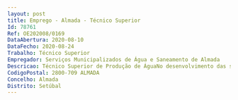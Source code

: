 ```yaml
--- 
layout: post
title: Emprego - Almada - Técnico Superior
Id: 78761
Ref: OE202008/0169
DataAbertura: 2020-08-10
DataFecho: 2020-08-24
Trabalho: Técnico Superior
Empregador: Serviços Municipalizados de Água e Saneamento de Almada
Descricao: Técnico Superior de Produção de ÁguaNo desenvolvimento das suas funções deverá elaborar autonomamente ou em grupo pareceres e projetos de graus de complexidade diversa, assim como a execução de atividades de apoio geral ou especializado nas áreas de atuação comuns, instrumentais e operativas dos órgãos e serviços.As funções serão desenvolvidas com elevado grau de responsabilidade e autonomia técnica, ainda que com enquadramento superior qualificado. Deverá representar o órgão ou serviço em questões relacionadas com a especialidade e atividade desenvolvida, assim como, definir opções de caráter técnico num enquadramento de orientações e diretivas superiores.Deverá estar igualmente capacitado para a realização de estudos e investigação, conceção e aplicação de métodos e processos, enquadrados em conhecimentos profissionais inerentes à licenciatura e inseridos nos seguintes domínios  elaboração de informação e pareceres de carácter técnico sobre processos, conceção e realização de projetos de deteção de desperdício a nível da produção e abastecimento de água e afluências indevidas  conceção e realização de planos de trabalho e especificações  Preparação dos elementos necessários para lançamento de empreitadas, nomeadamente elaboração do programa de concurso e caderno de encargos Projetar sistemas de planeamento, monitorização e controlo da produção no sentido da otimização de resultados, melhoria da performance e aumento da qualidade  utilização de modelos matemáticos para projetar sistemas de análise e previsão para redução do desperdício, impacto ambiental e social e garantir a eficácia da distribuição  revisão de programas de produção, fluxos de processo e outro tipo de informação que permitam maior entendimento de estratégias para controlo de comprometimentos do sistema de produção Desenvolvimento de sistemas para controlo para planeamento financeiro e análise de custos com maior eficiência  realização de vistorias técnicas  vasta experiência a nível de SGI QAS.As funções a desenvolver podem ter natureza executiva na aplicação de métodos e processos, suportados por diretivas e orientações claramente definidas, correspondentes a um grau de complexidade 3, nomeadamente  capacidade de análise de eventos comprometedores da produção  realização autónoma de estudos e projetos de vários níveis nos domínios da intervenção  Colaboração na elaboração de candidaturas aos fundos comunitários, no âmbito das infraestruturas de águas  aplicação prática dos conhecimentos na resolução de problemas  capacidade de execução das funções atribuídas, seja no âmbito técnico, seja no contexto da inovação Capacidade de atuação a nível de diferentes áreas da produção, assim como assunção de responsabilidade técnica em áreas de apoio à produção (organização, manutenção, controlo de qualidade)  Experiência na gestão coordenação, gestão equipas e auditorias, que visem o consumo sustentável e uso eficiente do recurso hídrico.
CodigoPostal: 2800-709 ALMADA
Concelho: Almada
Distrito: Setúbal
--- 
```

